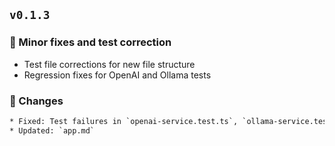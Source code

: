 ## `v0.1.3`

### 🧹 Minor fixes and test correction

* Test file corrections for new file structure
* Regression fixes for OpenAI and Ollama tests

### 📝 Changes

```diff
* Fixed: Test failures in `openai-service.test.ts`, `ollama-service.test.ts`
* Updated: `app.md`
```